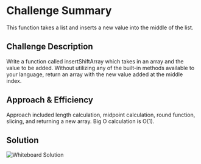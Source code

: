 # Challenge Summary
This function takes a list and inserts a new value into the middle of the list. 

## Challenge Description
Write a function called insertShiftArray which takes in an array and the value to be added. Without utilizing any of the built-in methods available to your language, return an array with the new value added at the middle index.

## Approach & Efficiency
Approach included length calculation, midpoint calculation, round function, slicing, and returning a new array. Big O calculation is O(1).

## Solution
![Whiteboard Solution](LINK)